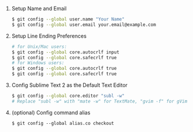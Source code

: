 1. Setup Name and Email
    
    ```bash
    $ git config --global user.name "Your Name"
    $ git config --global user.email your.email@example.com
    ```

2. Setup Line Ending Preferences

    ```bash
    # for Unix/Mac users:
    $ git config --global core.autocrlf input
    $ git config --global core.safecrlf true
    # for Windows users:
    $ git config --global core.autocrlf true
    $ git config --global core.safecrlf true
    ```
3. Config Sublime Text 2 as the Default Text Editor

    ```bash
    $ git config --global core.editor "subl -w"
    # Replace "subl -w" with "mate -w" for TextMate, "gvim -f" for gVim, or "mvim -f" for MacVim.
    ```
4. (optional) Config command alias

    ```base
    $ git config --global alias.co checkout
    ```
